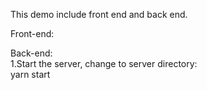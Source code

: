 This demo include front end and back end.</br>

Front-end:</br>

Back-end:</br>
1.Start the server, change to server directory:</br>
yarn start </br>
